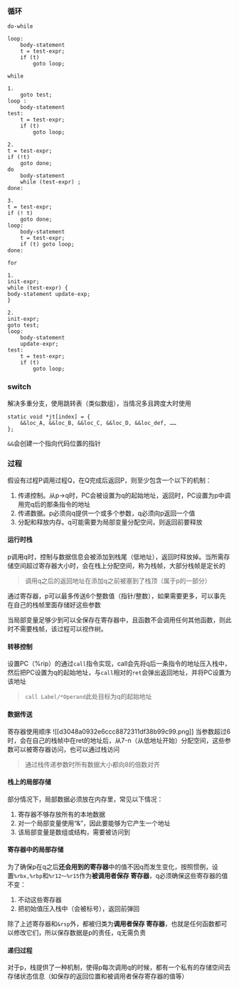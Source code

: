 ### 循环
`do-while`
```
loop:
	body-statement 
	t = test-expr;
	if (t) 
		goto loop;
```

`while`
```
1.
	goto test; 
loop : 
	body-statement 
test: 
	t = test-expr; 
	if (t) 
		goto loop;
	
2.	
t = test-expr;
if (!t) 
	goto done; 
do 
	body-statement
	while (test-expr) ;
done: 

3.
t = test-expr; 
if (! t) 
	goto done; 
loop: 
	body-statement 
	t = test-expr; 
	if (t) goto loop;
done:
```

`for`
```
1.
init-expr; 
while (test-expr) { 
body-statement update-exp; 
}

2.
init-expr; 
goto test; 
loop: 
	body-statement 
	update-expr; 
test: 
	t = test-expr; 
	if (t) 
		goto loop;
```


### switch
解决多重分支，使用跳转表（类似数组），当情况多且跨度大时使用
```
static void *jt[index] = {
	&&loc_A, &&loc_B, &&loc_C, &&loc_D, &&loc_def, …… 
};
```
`&&`会创建一个指向代码位置的指针

### 过程

假设有过程P调用过程Q，在Q完成后返回P，则至少包含一个以下的机制：
1. 传递控制。从p->q时，PC会被设置为q的起始地址，返回时，PC设置为p中调用完q后的那条指令的地址
2. 传递数据。p必须向q提供一个或多个参数，q必须向p返回一个值
3. 分配和释放内存。q可能需要为局部变量分配空间，则返回前要释放

#### 运行时栈
p调用q时，控制与数据信息会被添加到栈尾（低地址），返回时释放掉。当所需存储空间超过寄存器大小时，会在栈上分配空间，称为栈帧，大部分栈帧是定长的
> 调用q之后的返回地址在添加q之前被塞到了栈顶（属于p的一部分）

通过寄存器，p可以最多传送6个整数值（指针/整数），如果需要更多，可以事先在自己的栈帧里面存储好这些参数

当局部变量足够少到可以全保存在寄存器中，且函数不会调用任何其他函数，则此时不需要栈帧，该过程可以视作树。

#### 转移控制
设置PC（%rip）的通过`call`指令实现，call会先将q后一条指令的地址压入栈中，然后把PC设置为q的起始地址，与`call`相对的`ret`会弹出返回地址，并将PC设置为该地址
> `call Label/*Operand`此处目标为q的起始地址

#### 数据传送
寄存器使用顺序
![[d3048a0932e6ccc8872311df38b99c99.png]]
当参数超过6时，会在自己的栈帧中在ret的地址后，从7-n（从低地址开始）分配空间，这些参数可以被寄存器访问，也可以通过栈访问
> 通过栈传递参数时所有数据大小都向8的倍数对齐

#### 栈上的局部存储
部分情况下，局部数据必须放在内存里，常见以下情况：
1. 寄存器不够存放所有的本地数据
2. 对一个局部变量使用“&”，因此要能够为它产生一个地址
3. 该局部变量是数组或结构，需要被访问到

#### 寄存器中的局部存储
为了确保p在q之后**还会用到的寄存器**中的值不因q而发生变化，按照惯例，设置`%rbx,%rbp`和`%r12～%r15`作为**被调用者保存 寄存器**，q必须确保这些寄存器的值不变：
1. 不动这些寄存器
2. 把初始值压入栈中（会被标号），返回前弹回

除了上述寄存器和`&rsp`外，都被归类为**调用者保存 寄存器**，也就是任何函数都可以修改它们，所以保存数据是p的责任，q无需负责

#### 递归过程
对于p，栈提供了一种机制，使得p每次调用q的时候，都有一个私有的存储空间去存储状态信息（如保存的返回位置和被调用者保存寄存器的值等）


